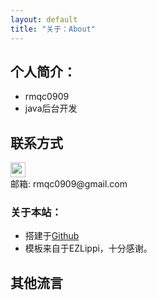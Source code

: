 ```yaml
---
layout: default
title: "关于：About"
---
```


## 个人简介：

* rmqc0909
* java后台开发

## 联系方式

<p class="contact">
 <a href="https://github.com/rmqc0909/rmqc0909.github.io" title="Github地址"><img src="http://www.github.com/favicon.ico" width="24" height="24" style="display:inline-block;vertical-align:middle"></a><br/>
邮箱: rmqc0909@gmail.com 
</p>

### 关于本站：

* 搭建于[Github](https://github.com/rmqc0909/rmqc0909.github.io)
* 模板来自于EZLippi，十分感谢。

## 其他流言

